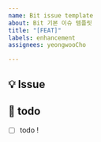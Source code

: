 ```yaml
---
name: Bit issue template
about: Bit 기본 이슈 템플릿
title: "[FEAT]"
labels: enhancement
assignees: yeongwooCho

---
```


## 💡 Issue
<!-- 이슈에 대한 내용을 설명해주세요. -->

## 📝  todo
- [ ] todo !
<!-- 해야 할 일들을 적어주세요. -->
